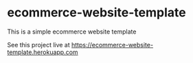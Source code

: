 # ecommerce-website-template
This is a simple ecommerce website template

See this project live at <a href="https://ecommerce-website-template.herokuapp.com/" target="_blank">https://ecommerce-website-template.herokuapp.com</a>

